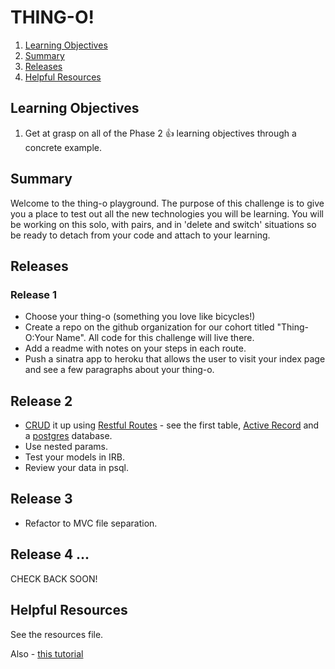 # THING-O!


1. [Learning Objectives](#learning-objectives)
1. [Summary](#summary)
1. [Releases](#releases)
1. [Helpful Resources](#helpful-resources)

## Learning Objectives

1. Get at grasp on all of the Phase 2 :+1: learning objectives through a concrete example. 

## Summary

Welcome to the thing-o playground.  The purpose of this challenge is to give you a place to test out all the new technologies you will be learning. You will be working on this solo, with pairs, and in 'delete and switch' situations so be ready to detach from your code and attach to your learning. 

## Releases
### Release 1
* Choose your thing-o (something you love like bicycles!)
* Create a repo on the github organization for our cohort titled "Thing-O:Your Name".  All code for this challenge will live there. 
* Add a readme with notes on your steps in each route.  
* Push a sinatra app to heroku that allows the user to visit your index page and see a few paragraphs about your thing-o.


## Release 2
* [CRUD](http://en.wikipedia.org/wiki/Create,_read,_update_and_delete) it up using [Restful Routes](http://guides.rubyonrails.org/routing.html) - see the first table, [Active Record](http://guides.rubyonrails.org/active_record_basics.html) and a [postgres](http://www.postgresql.org/) database. 
* Use nested params.
* Test your models in IRB.  
* Review your data in psql.


## Release 3
* Refactor to MVC file separation.

## Release 4 ... 
CHECK BACK SOON! 


## Helpful Resources

See the resources file.

Also - 
[this tutorial](http://mherman.org/blog/2013/06/08/designing-with-class-sinatra-plus-postgresql-plus-heroku/) 